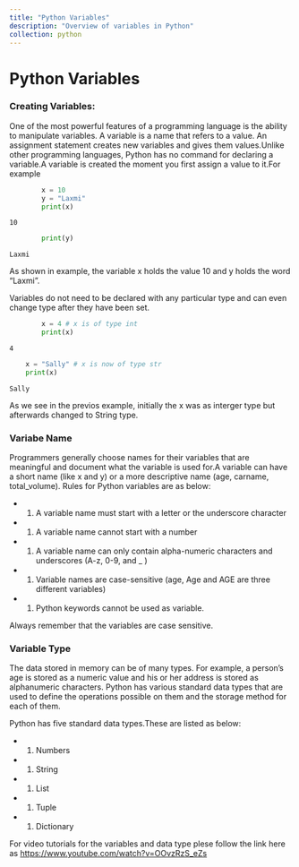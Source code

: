 ```yaml
---
title: "Python Variables"
description: "Overview of variables in Python"
collection: python
---
```


Python Variables
================

### Creating Variables:

One of the most powerful features of a programming language is the
ability to manipulate variables. A variable is a name that refers to a
value. An assignment statement creates new variables and gives them
values.Unlike other programming languages, Python has no command for
declaring a variable.A variable is created the moment you first assign a
value to it.For example

```python
        x = 10
        y = "Laxmi"
        print(x)
```

    10

```python
        print(y)
```

    Laxmi

As shown in example, the variable x holds the value 10 and y holds the
word “Laxmi”.

Variables do not need to be declared with any particular type and can
even change type after they have been set.

```python
        x = 4 # x is of type int
        print(x)
```

    4

```python
    x = "Sally" # x is now of type str
    print(x)
```

    Sally

As we see in the previos example, initially the x was as interger type
but afterwards changed to String type.

### Variabe Name

Programmers generally choose names for their variables that are
meaningful and document what the variable is used for.A variable can
have a short name (like x and y) or a more descriptive name (age,
carname, total\_volume). Rules for Python variables are as below:

-   1.  A variable name must start with a letter or the underscore
        character

-   1.  A variable name cannot start with a number  

-   1.  A variable name can only contain alpha-numeric characters and
        underscores (A-z, 0-9, and \_ )  

-   1.  Variable names are case-sensitive (age, Age and AGE are three
        different variables)  

-   1.  Python keywords cannot be used as variable.

Always remember that the variables are case sensitive.

### Variable Type

The data stored in memory can be of many types. For example, a person’s
age is stored as a numeric value and his or her address is stored as
alphanumeric characters. Python has various standard data types that are
used to define the operations possible on them and the storage method
for each of them.

Python has five standard data types.These are listed as below:

-   1.  Numbers  

-   1.  String  

-   1.  List  

-   1.  Tuple  

-   1.  Dictionary

For video tutorials for the variables and data type plese follow the
link here as <https://www.youtube.com/watch?v=OOvzRzS_eZs>
